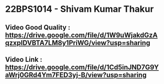 # 22BPS1014 - Shivam Kumar Thakur
## Video Good Quality : https://drive.google.com/file/d/1W9uWjakdGzAqzxpIDVBTA7LM8y1PriWG/view?usp=sharing
## Video Link  : https://drive.google.com/file/d/1Cd5inJND7G9YaWrj0GRd4Ym7FED3yj-B/view?usp=sharing
